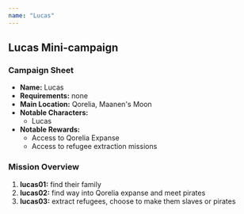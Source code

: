 ```yaml
---
name: "Lucas"
---
```

## Lucas Mini-campaign

### Campaign Sheet

* **Name:** Lucas
* **Requirements:** none
* **Main Location:** Qorelia, Maanen's Moon
* **Notable Characters:**
    * Lucas
* **Notable Rewards:**
    * Access to Qorelia Expanse
    * Access to refugee extraction missions

### Mission Overview

1. **lucas01:** find their family
1. **lucas02:** find way into Qorelia expanse and meet pirates
1. **lucas03:** extract refugees, choose to make them slaves or pirates
